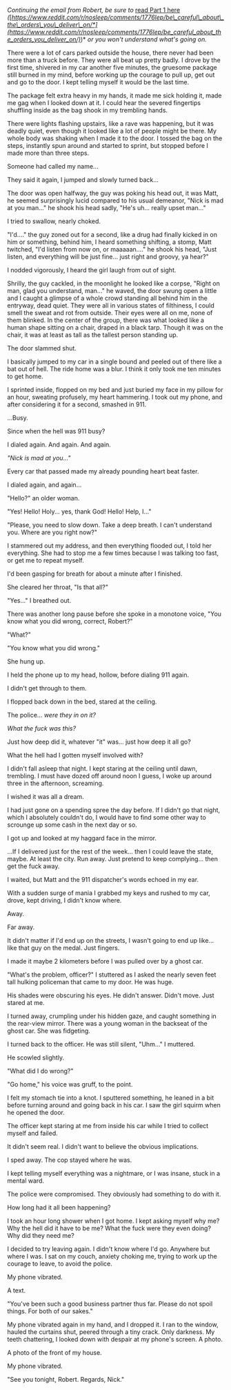 *Continuing the email from Robert, be sure to* [read Part 1 here](https://www.reddit.com/r/nosleep/comments/1776lep/be_careful_about_the_orders_you_deliver_on/) *(*[*https://www.reddit.com/r/nosleep/comments/1776lep/be\_careful\_about\_the\_orders\_you\_deliver\_on/*](https://www.reddit.com/r/nosleep/comments/1776lep/be_careful_about_the_orders_you_deliver_on/)*)* *or you won't understand what's going on.*

There were a lot of cars parked outside the house, there never had been more than a truck before. They were all beat up pretty badly. I drove by the first time, shivered in my car another five minutes, the gruesome package still burned in my mind, before working up the courage to pull up, get out and go to the door. I kept telling myself it would be the last time.

The package felt extra heavy in my hands, it made me sick holding it, made me gag when I looked down at it. I could hear the severed fingertips shuffling inside as the bag shook in my trembling hands.

There were lights flashing upstairs, like a rave was happening, but it was deadly quiet, even though it looked like a lot of people might be there. My whole body was shaking when I made it to the door. I tossed the bag on the steps, instantly spun around and started to sprint, but stopped before I made more than three steps.

Someone had called my name...

They said it again, I jumped and slowly turned back...

The door was open halfway, the guy was poking his head out, it was Matt, he seemed surprisingly lucid compared to his usual demeanor, "Nick is mad at you man..." he shook his head sadly, "He's uh... really upset man..."

I tried to swallow, nearly choked.

"I'd...." the guy zoned out for a second, like a drug had finally kicked in on him or something, behind him, I heard something shifting, a stomp, Matt twitched, "I'd listen from now on, or maaaaan...." he shook his head, "Just listen, and everything will be just fine... just right and groovy, ya hear?"

I nodded vigorously, I heard the girl laugh from out of sight.

Shrilly, the guy cackled, in the moonlight he looked like a corpse, "Right on man, glad you understand, man..." he waved, the door swung open a little and I caught a glimpse of a whole crowd standing all behind him in the entryway, dead quiet. They were all in various states of filthiness, I could smell the sweat and rot from outside. Their eyes were all on me, none of them blinked. In the center of the group, there was what looked like a human shape sitting on a chair, draped in a black tarp. Though it was on the chair, it was at least as tall as the tallest person standing up.

The door slammed shut.

I basically jumped to my car in a single bound and peeled out of there like a bat out of hell. The ride home was a blur. I think it only took me ten minutes to get home.

I sprinted inside, flopped on my bed and just buried my face in my pillow for an hour, sweating profusely, my heart hammering. I took out my phone, and after considering it for a second, smashed in 911.

...Busy.

Since when the hell was 911 busy?

I dialed again. And again. And again.

*"Nick is mad at you..."*

Every car that passed made my already pounding heart beat faster.

I dialed again, and again...

"Hello?" an older woman.

"Yes! Hello! Holy... yes, thank God! Hello! Help, I..."

"Please, you need to slow down. Take a deep breath. I can't understand you. Where are you right now?"

I stammered out my address, and then everything flooded out, I told her everything. She had to stop me a few times because I was talking too fast, or get me to repeat myself.

I'd been gasping for breath for about a minute after I finished.

She cleared her throat, "Is that all?"

"Yes..." I breathed out.

There was another long pause before she spoke in a monotone voice, "You know what you did wrong, correct, Robert?"

"What?"

"You know what you did wrong."

She hung up.

I held the phone up to my head, hollow, before dialing 911 again.

I didn't get through to them.

I flopped back down in the bed, stared at the ceiling.

The police... *were they in on it?*

*What the fuck was this?*

Just how deep did it, whatever "it" was... just how deep it all go?

What the hell had I gotten myself involved with?

I didn't fall asleep that night. I kept staring at the ceiling until dawn, trembling. I must have dozed off around noon I guess, I woke up around three in the afternoon, screaming.

I wished it was all a dream.

I had just gone on a spending spree the day before. If I didn't go that night, which I absolutely couldn't do, I would have to find some other way to scrounge up some cash in the next day or so.

I got up and looked at my haggard face in the mirror.

...If I delivered just for the rest of the week... then I could leave the state, maybe. At least the city. Run away. Just pretend to keep complying... then get the fuck away.

I waited, but Matt and the 911 dispatcher's words echoed in my ear.

With a sudden surge of mania I grabbed my keys and rushed to my car, drove, kept driving, I didn't know where.

Away.

Far away.

It didn't matter if I'd end up on the streets, I wasn't going to end up like... like that guy on the medal. Just fingers.

I made it maybe 2 kilometers before I was pulled over by a ghost car.

"What's the problem, officer?" I stuttered as I asked the nearly seven feet tall hulking policeman that came to my door. He was huge.

His shades were obscuring his eyes. He didn't answer. Didn't move. Just stared at me.

I turned away, crumpling under his hidden gaze, and caught something in the rear-view mirror. There was a young woman in the backseat of the ghost car. She was fidgeting.

I turned back to the officer. He was still silent, "Uhm..." I muttered.

He scowled slightly.

"What did I do wrong?"

"Go home," his voice was gruff, to the point.

I felt my stomach tie into a knot. I sputtered something, he leaned in a bit before turning around and going back in his car. I saw the girl squirm when he opened the door.

The officer kept staring at me from inside his car while I tried to collect myself and failed.

It didn't seem real. I didn't want to believe the obvious implications.

I sped away. The cop stayed where he was.

I kept telling myself everything was a nightmare, or I was insane, stuck in a mental ward.

The police were compromised. They obviously had something to do with it.

How long had it all been happening?

I took an hour long shower when I got home. I kept asking myself why me? Why the hell did it have to be me? What the fuck were they even doing? Why did they need me?

I decided to try leaving again. I didn't know where I'd go. Anywhere but where I was. I sat on my couch, anxiety choking me, trying to work up the courage to leave, to avoid the police.

My phone vibrated.

A text.

"You've been such a good business partner thus far. Please do not spoil things. For both of our sakes."

My phone vibrated again in my hand, and I dropped it. I ran to the window, hauled the curtains shut, peered through a tiny crack. Only darkness. My teeth chattering, I looked down with despair at my phone's screen. A photo.

A photo of the front of my house.

My phone vibrated.

"See you tonight, Robert. Regards, Nick."

&#x200B;